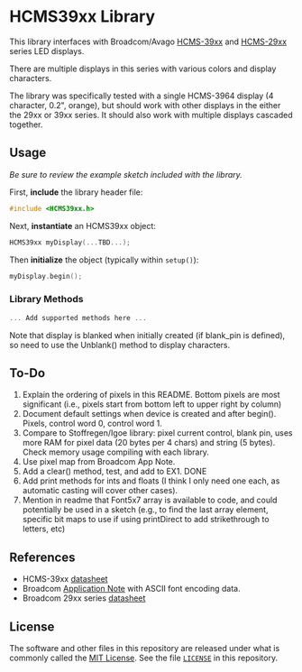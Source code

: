 # HCMS39xx Library

This library interfaces with Broadcom/Avago [HCMS-39xx][2] and [HCMS-29xx][4] series LED displays.

There are multiple displays in this series with various colors and display characters.

The library was specifically tested with a single HCMS-3964 display (4 character, 0.2", orange), but should work with other displays in the either the 29xx or 39xx series. It should also work with multiple displays cascaded together.

## Usage

_Be sure to review the example sketch included with the library._

First, **include** the library header file:

```cpp
#include <HCMS39xx.h>
```

Next, **instantiate** an HCMS39xx object:

```cpp
HCMS39xx myDisplay(...TBD...);
```

Then **initialize** the object (typically within `setup()`):

```cpp
myDisplay.begin();
```

### Library Methods

```cpp
... Add supported methods here ...
```

Note that display is blanked when initially created (if blank_pin is defined), so need to use the Unblank() method to display characters.

## To-Do

1. Explain the ordering of pixels in this README. Bottom pixels are most significant (i.e., pixels start from bottom left to upper right by column)
2. Document default settings when device is created and after begin(). Pixels, control word 0, control word 1.
3. Compare to Stoffregen/Igoe library: pixel current control, blank pin, uses more RAM for pixel data (20 bytes per 4 chars) and string (5 bytes). Check memory usage compiling with each library.
4. Use pixel map from Broadcom App Note.
5. Add a clear() method, test, and add to EX1. DONE
6. Add print methods for ints and floats (I think I only need one each, as automatic casting will cover other cases). 
7. Mention in readme that Font5x7 array is available to code, and could potentially be used in a sketch (e.g., to find the last array element, specific bit maps to use if using printDirect to add strikethrough to letters, etc)

## References

+ HCMS-39xx [datasheet][1]
+ Broadcom [Application Note][3] with ASCII font encoding data.
+ Broadcom 29xx series [datasheet][4]

## License

The software and other files in this repository are released under what is commonly called the [MIT License][100]. See the file [`LICENSE`][101] in this repository.

[1]:https://docs.broadcom.com/docs/AV02-0868EN
[2]:https://www.broadcom.com/products/leds-and-displays/smart-alphanumeric-displays/serial-interface/hcms-3964
[3]:https://docs.broadcom.com/doc/5988-7539EN
[4]:https://docs.broadcom.com/doc/HCMS-29xx-Series-High-Performance-CMOS-5-x-7-Alphanumeric-Displays
[100]: https://choosealicense.com/licenses/mit/
[101]: ./LICENSE
[200]: https://github.com/Andy4495/HCMS39xx
